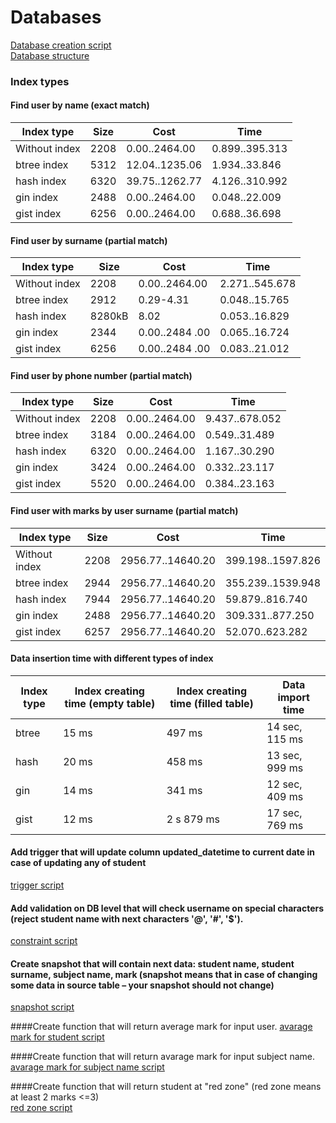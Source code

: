 # Databases

[Database creation script](createDB.sql)  
[Database structure](db_structure.png)
  
### Index types  
  
#### Find user by name (exact match)  
  
|Index type|Size|Cost|Time|
|----|---|---|---|
|Without index|2208|0.00..2464.00|0.899..395.313|
|btree index|5312 |12.04..1235.06|1.934..33.846|
|hash index|6320 |39.75..1262.77|4.126..310.992|
|gin index|2488 |0.00..2464.00|0.048..22.009|
|gist index|6256 |0.00..2464.00|0.688..36.698  
  
#### Find user by surname (partial match)

|Index type|Size|Cost|Time|
|----|---|---|---|
|Without index|2208|0.00..2464.00|2.271..545.678|
|btree index|2912 |0.29-4.31|0.048..15.765|
|hash index|8280kB |8.02|0.053..16.829|
|gin index|2344 |0.00..2484 .00|0.065..16.724|
|gist index|6256 |0.00..2484 .00|0.083..21.012|  

#### Find user by phone number (partial match)

|Index type|Size|Cost|Time|
|----|---|---|---|
|Without index|2208|0.00..2464.00|9.437..678.052|
|btree index|3184  |0.00..2464.00|0.549..31.489|
|hash index|6320 |0.00..2464.00|1.167..30.290|
|gin index|3424  |0.00..2464.00|0.332..23.117|
|gist index|5520  |0.00..2464.00|0.384..23.163

#### Find user with marks by user surname (partial match)

|Index type|Size|Cost|Time|
|----|---|---|---|
|Without index|2208|2956.77..14640.20|399.198..1597.826|
|btree index|2944   |2956.77..14640.20|355.239..1539.948|
|hash index|7944  |2956.77..14640.20|59.879..816.740|
|gin index|2488   |2956.77..14640.20|309.331..877.250|
|gist index|6257   |2956.77..14640.20|52.070..623.282
    
#### Data insertion time with different types of index

|Index type|Index creating time (empty table)|Index creating time (filled table)|Data import time|
|---|---|---|---|
|btree|15 ms|497 ms|14 sec, 115 ms|
|hash|20 ms|458 ms|13 sec, 999 ms|
|gin|14 ms|341 ms|12 sec, 409 ms|
|gist|12 ms| 2 s 879 ms|17 sec, 769 ms |  
    
  

#### Add trigger that will update column updated_datetime to current date in case of updating any of student
[trigger script](trigger.sql)  
#### Add validation on DB level that will check username on special characters (reject student name with next characters '@', '#', '$').  
[constraint script](constraint.sql)  
  
#### Create snapshot that will contain next data: student name, student surname, subject name, mark (snapshot means that in case of changing some data in source table – your snapshot should not change)
[snapshot script](snapshot.sql)  
  
####Create function that will return average mark for input user. 
[avarage mark for student script](avrgMarkStud.sql)  
  
####Create function that will return avarage mark for input subject name. 
[avarage mark for subject name script](avrgMarkSbj.sql)   
  
####Create function that will return student at "red zone" (red zone means at least 2 marks <=3)  
[red zone script](red_zone.sql)